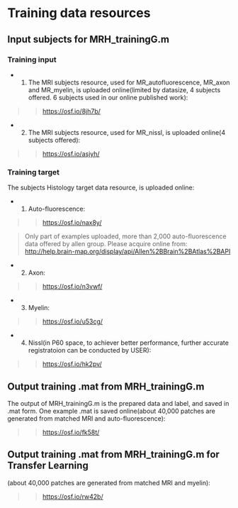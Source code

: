 # Training data resources
## Input subjects for MRH_trainingG.m
### Training input
- 1. The MRI subjects resource, used for MR_autofluorescence, MR_axon and MR_myelin, is uploaded online(limited by datasize, 4 subjects offered. 6 subjects used in our online published work):

>> https://osf.io/8jh7b/
- 2. The MRI subjects resource, used for MR_nissl, is uploaded online(4 subjects offered):

>> https://osf.io/asjyh/

### Training target
The subjects Histology target data resource, is uploaded online:
- 1. Auto-fluorescence:

>> https://osf.io/nax8y/

> Only part of examples uploaded, more than 2,000 auto-fluorescence data offered by allen group. Please acquire online from: http://help.brain-map.org/display/api/Allen%2BBrain%2BAtlas%2BAPI

- 2. Axon:

>> https://osf.io/n3vwf/


- 3. Myelin:

>> https://osf.io/u53cg/

- 4. Nissl(in P60 space, to achiever better performance, further accurate registratoion can be conducted by USER):

>> https://osf.io/hk2pv/


## Output training .mat from MRH_trainingG.m
The output of MRH_trainingG.m is the prepared data and label, and saved in .mat form. 
One example .mat is saved online(about 40,000 patches are generated from matched MRI and auto-fluorescence):

>> https://osf.io/fk58t/

## Output training .mat from MRH_trainingG.m for Transfer Learning

(about 40,000 patches are generated from matched MRI and myelin):

>> https://osf.io/rw42b/

